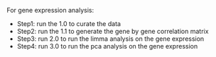 For gene expression analysis:

- Step1: run the 1.0 to curate the data
- Step2: run the 1.1 to generate the gene by gene correlation matrix
- Step3: run 2.0 to run the limma analysis on the gene expression
- Step4: run 3.0 to run the pca analysis on the gene expression

